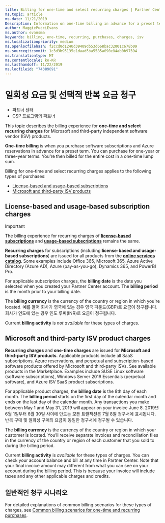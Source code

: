 ```yaml
---
title: Billing for one-time and select recurring charges | Partner Center
ms.topic: article
ms.date: 11/21/2019
Description: Information on one-time billing in advance for a preset term (monthly and annual subscriptions), and billing for select recurring charges (for applicable Microsoft and third-party ISV products) in Partner Center.
author: MaggiePucciEvans
ms.author: evansma
keywords: billing, one-time, recurring, purchases, charges, isv
ms.localizationpriority: medium
ms.openlocfilehash: f2ccd0d1240d39409db53d668bac32001c678b09
ms.sourcegitcommit: 1c3d3b95135e1daad5ba5585a090e84ab0b97594
ms.translationtype: MT
ms.contentlocale: ko-KR
ms.lasthandoff: 11/22/2019
ms.locfileid: "74389691"
---
```

#  <a name="billing-for-one-time-and-select-recurring-charges"></a>일회성 요금 및 선택적 반복 요금 청구

- 파트너 센터
- CSP 프로그램의 파트너

This topic describes the billing experience for **one-time and select recurring charges** for Microsoft and third-party independent software vendor (ISV) products. 

**One-time billing** is when you purchase software subscriptions and Azure reservations in advance for a preset term. You can purchase for one-year or three-year terms. You're then billed for the entire cost in a one-time lump sum.

Billing for one-time and select recurring charges applies to the following types of purchases:

- [License-based and usage-based subscriptions](#license-based-and-usage-based-subscription-charges)
- [Microsoft and third-party ISV products](#microsoft-and-third-party-isv-product-charges)

## <a name="license-based-and-usage-based-subscription-charges"></a>License-based and usage-based subscription charges

> [!IMPORTANT]
> The billing experience for recurring charges of [**license-based subscriptions**](license-based-billing.md) and [**usage-based subscriptions**](usage-based-billing.md) remains the same.

**Recurring charges** for subscriptions (including **license-based and usage-based subscriptions**) are issued for all products from the [**online services catalog**](https://partner.microsoft.com/commerce/preferredoffers/list). Some examples include Office 365, Microsoft 365, Azure Active Directory (Azure AD), Azure (pay-as-you-go), Dynamics 365, and PowerBI Pro.

For applicable subscription charges, the **billing date** is the date you selected when you created your Partner Center account. The **billing period** is the month prior to your billing date.

The **billing currency** is the currency of the country or region in which you're located. 예를 들어 회사가 영국에 있는 경우 영국 파운드(GBP)로 요금이 청구됩니다. 회사가 인도에 있는 경우 인도 루피(INR)로 요금이 청구됩니다.

Current **billing activity** is *not available* for these types of charges.

## <a name="microsoft-and-third-party-isv-product-charges"></a>Microsoft and third-party ISV product charges

**Recurring charges** and **one-time charges** are issued for **Microsoft and third-party ISV products**. Applicable products include all SaaS subscriptions, Azure reservations, and perpetual and subscription-based software products offered by Microsoft and third-party ISVs. See available products in the Marketplace. Examples include SUSE Linux software (software subscriptions), Windows Server 2019 Essentials (perpetual software), and Azure ISV SaaS product subscriptions.

For applicable product charges, the **billing date** is the 8th day of each month. The **billing period** starts on the first day of the calendar month and ends on the last day of the calendar month. Any transactions you make between May 1 and May 31, 2019 will appear on your invoice June 8. 2019년 6월 1일부터 6월 30일 사이에 만드는 모든 트랜잭션은 7월 8일 청구서에 표시됩니다. 반복 구매 및 일회성 구매의 요금이 동일한 청구서에 청구될 수 있습니다.

The **billing currency** is the currency of the country or region in which your customer is located. You’ll receive separate invoices and reconciliation files in the currency of the country or region of each customer that you sold to during the billing period.

Current **billing activity** is *available* for these types of charges. You can check your account balance and bill at any time in Partner Center. Note that your final invoice amount may different from what you can see on your account during the billing period. This is because your invoice will include taxes and any other applicable charges and credits.

## <a name="common-billing-scenarios"></a>일반적인 청구 시나리오

For detailed explanations of common billing scenarios for these types of charges, see [Common billing scenarios for one-time and recurring purchases](common-billing-scenarios-onetime-recurring.md).
